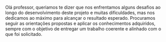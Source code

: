 Olá professor, queriamos te dizer que nos enfrentamos alguns desafios ao longo do desenvolvimento deste projeto e muitas dificuldades, mas nos dedicamos ao máximo para alcançar o resultado esperado. Procuramos seguir as orientações propostas e aplicar os conhecimentos adquiridos, sempre com o objetivo de entregar um trabalho coerente e alinhado com o que foi solicitado.
